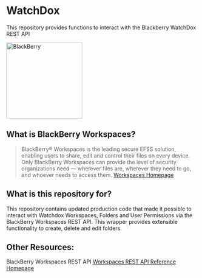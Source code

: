 # WatchDox
This repository provides functions to interact with the Blackberry WatchDox REST API

<img src="https://www.blackberry.com/content/dam/blackberry-com/media-gallery/images/blackberry-logo/BlackBerry_Logo_Black.png" alt="BlackBerry" width="200"/>


## What is BlackBerry Workspaces?
>BlackBerry® Workspaces is the leading secure EFSS solution, enabling users to share, edit and control their files on every device. Only BlackBerry Workspaces can provide the level of security organizations need — wherever files are, wherever they need to go, and whoever needs to access them.
[Workspaces Homepage](https://www.blackberry.com/us/en/products/blackberry-workspaces-efss)


## What is this repository for?
This repository contains updated production code that made it possible to interact with Watchdox Workspaces, Folders and User Permissions via the BlackBerry Workspaces REST API. This wrapper provides extensible functionality to create, delete and edit folders.

## Other Resources:
BlackBerry Workspaces REST API
[Workspaces REST API Reference Homepage](https://developers.blackberry.com/content/dam/developer-blackberry-com/api-reference/workspaces/workspaces-rest/index.html)

